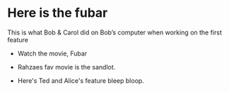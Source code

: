 # Here is the fubar

This is what Bob & Carol did on Bob’s computer when working on the first feature

- Watch the movie, Fubar

- Rahzaes fav movie is the sandlot.

- Here's Ted and Alice's feature bleep bloop.

